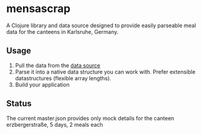 # mensascrap

A Clojure library and data source designed to provide easily parseable meal data for the canteens in Karlsruhe, Germany.

## Usage

1. Pull the data from the [data source](https://gahliadhbw.github.io/mensascrap/master.json)
2. Parse it into a native data structure you can work with. Prefer extensible datastructures (flexible array lengths).
3. Build your application

## Status

The current master.json provides only mock details for the canteen erzbergerstraße, 5 days, 2 meals each
